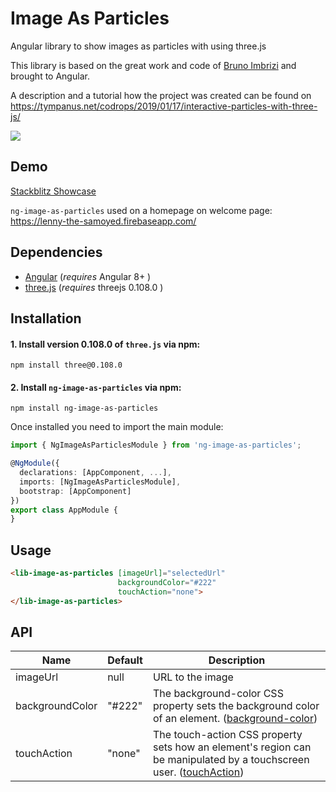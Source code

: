 # Image As Particles
Angular library to show images as particles with using three.js

This library is based on the great work and code of [Bruno Imbrizi](https://github.com/brunoimbrizi/) and brought to Angular.

A description and a tutorial how the project was created can be found on https://tympanus.net/codrops/2019/01/17/interactive-particles-with-three-js/ 

![](example.gif)

## Demo

[Stackblitz Showcase](https://stackblitz.com/github/windmichael/ng-image-as-particles)

`ng-image-as-particles` used on a homepage on welcome page: https://lenny-the-samoyed.firebaseapp.com/


## Dependencies
* [Angular](https://angular.io) (*requires* Angular 8+ )
* [three.js](https://threejs.org) (*requires* threejs 0.108.0 )

## Installation
#### 1. Install version 0.108.0 of `three.js` via npm:
```
npm install three@0.108.0
```

#### 2. Install `ng-image-as-particles` via npm:
```
npm install ng-image-as-particles
```
Once installed you need to import the main module:
```typescript
import { NgImageAsParticlesModule } from 'ng-image-as-particles';

@NgModule({
  declarations: [AppComponent, ...],
  imports: [NgImageAsParticlesModule],  
  bootstrap: [AppComponent]
})
export class AppModule {
}
```


## Usage
```html
<lib-image-as-particles [imageUrl]="selectedUrl" 
                        backgroundColor="#222" 
                        touchAction="none">
</lib-image-as-particles>
```

## API
| Name  | Default | Description |
| ----- | ------- | ----------- |
| imageUrl | null | URL to the image |
| backgroundColor | "#222" | The background-color CSS property sets the background color of an element. ([background-color](https://developer.mozilla.org/en-US/docs/Web/CSS/background-color)) |
| touchAction | "none" | The touch-action CSS property sets how an element's region can be manipulated by a touchscreen user. ([touchAction](https://developer.mozilla.org/en-US/docs/Web/CSS/touch-action)) |
